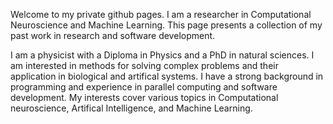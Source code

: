 Welcome to my private github pages. I am a researcher in Computational Neuroscience and Machine Learning. This page presents a collection of my past work in research and software development.

I am a physicist with a Diploma in Physics and a PhD in natural sciences. I am interested in methods for solving complex problems and their application in biological and artifical systems. I have a strong background in programming and experience in parallel computing and software development. My interests cover various topics in Computational neuroscience, Artifical Intelligence, and Machine Learning.

